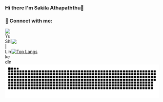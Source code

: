 ### Hi there I'm Sakila Athapaththu👋

<!--
**Sakilaathapaththu/Sakilaathapaththu** is a ✨ _special_ ✨ repository because its `README.md` (this file) appears on your GitHub profile.

Here are some ideas to get you started:

- 🔭 I’m currently working on ...
- 🌱 I’m currently learning ...
- 👯 I’m looking to collaborate on ...
- 🤔 I’m looking for help with ...
- 💬 Ask me about ...
- 📫 How to reach me: ...
- 😄 Pronouns: ...
- ⚡ Fun fact: ...
-->

### 🤝 Connect with me:

<a href=https://www.linkedin.com/in/sakila-athapaththu-412647215/ ><img align="left" src= "https://raw.githubusercontent.com/yushi1007/yushi1007/main/images/linkedin.svg" alt="Yu Shi | LinkedIn" width="21px"/></a>

<a href=https://replit.com/@IT21326240 ><img align="left" src="" alt="" width="21px"/></a>
<br><br>
<img height="180em" src="https://github-readme-stats.vercel.app/api?username=Sakilaathapaththu&show_icons=true&hide_border=true&&count_private=true&include_all_commits=true" />

[![Top Langs](https://github-readme-stats.vercel.app/api/top-langs/?username=Sakilaathapaththu&layout=compact)](https://github.com/Sakilaathapaththu)

![Snake animation](https://github.com/Sakilaathapaththu/Sakilaathapaththu/blob/output/github-contribution-grid-snake.svg)
